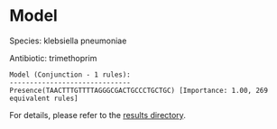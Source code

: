 
# Model

Species: klebsiella pneumoniae

Antibiotic: trimethoprim

```
Model (Conjunction - 1 rules):
------------------------------
Presence(TAACTTTGTTTTAGGGCGACTGCCCTGCTGC) [Importance: 1.00, 269 equivalent rules]

```

For details, please refer to the [results directory](../../../../../results/scm_b/klebsiella%20pneumoniae/trimethoprim/repeat_8/).

